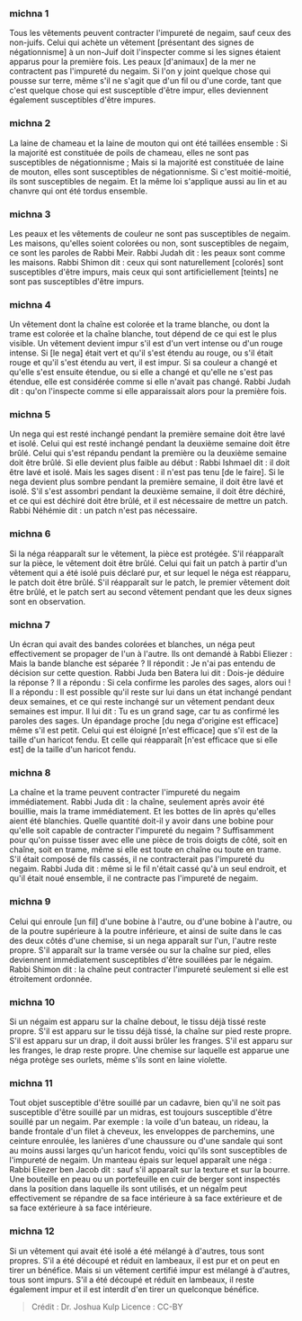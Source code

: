 
### michna 1
Tous les vêtements peuvent contracter l'impureté de negaim, sauf ceux des non-juifs. Celui qui achète un vêtement [présentant des signes de négationnisme] à un non-Juif doit l'inspecter comme si les signes étaient apparus pour la première fois. Les peaux [d'animaux] de la mer ne contractent pas l'impureté du negaim. Si l'on y joint quelque chose qui pousse sur terre, même s'il ne s'agit que d'un fil ou d'une corde, tant que c'est quelque chose qui est susceptible d'être impur, elles deviennent également susceptibles d'être impures.

### michna 2
La laine de chameau et la laine de mouton qui ont été taillées ensemble : Si la majorité est constituée de poils de chameau, elles ne sont pas susceptibles de négationnisme ; Mais si la majorité est constituée de laine de mouton, elles sont susceptibles de négationnisme. Si c'est moitié-moitié, ils sont susceptibles de negaim. Et la même loi s'applique aussi au lin et au chanvre qui ont été tordus ensemble.

### michna 3
Les peaux et les vêtements de couleur ne sont pas susceptibles de negaim. Les maisons, qu'elles soient colorées ou non, sont susceptibles de negaim, ce sont les paroles de Rabbi Meir. Rabbi Judah dit : les peaux sont comme les maisons. Rabbi Shimon dit : ceux qui sont naturellement [colorés] sont susceptibles d'être impurs, mais ceux qui sont artificiellement [teints] ne sont pas susceptibles d'être impurs.

### michna 4
Un vêtement dont la chaîne est colorée et la trame blanche, ou dont la trame est colorée et la chaîne blanche, tout dépend de ce qui est le plus visible. Un vêtement devient impur s'il est d'un vert intense ou d'un rouge intense. Si [le nega] était vert et qu'il s'est étendu au rouge, ou s'il était rouge et qu'il s'est étendu au vert, il est impur. Si sa couleur a changé et qu'elle s'est ensuite étendue, ou si elle a changé et qu'elle ne s'est pas étendue, elle est considérée comme si elle n'avait pas changé. Rabbi Judah dit : qu'on l'inspecte comme si elle apparaissait alors pour la première fois.

### michna 5
Un nega qui est resté inchangé pendant la première semaine doit être lavé et isolé. Celui qui est resté inchangé pendant la deuxième semaine doit être brûlé. Celui qui s'est répandu pendant la première ou la deuxième semaine doit être brûlé. Si elle devient plus faible au début : Rabbi Ishmael dit : il doit être lavé et isolé. Mais les sages disent : il n'est pas tenu [de le faire]. Si le nega devient plus sombre pendant la première semaine, il doit être lavé et isolé. S'il s'est assombri pendant la deuxième semaine, il doit être déchiré, et ce qui est déchiré doit être brûlé, et il est nécessaire de mettre un patch. Rabbi Néhémie dit : un patch n'est pas nécessaire.

### michna 6
Si la néga réapparaît sur le vêtement, la pièce est protégée. S'il réapparaît sur la pièce, le vêtement doit être brûlé. Celui qui fait un patch à partir d'un vêtement qui a été isolé puis déclaré pur, et sur lequel le néga est réapparu, le patch doit être brûlé. S'il réapparaît sur le patch, le premier vêtement doit être brûlé, et le patch sert au second vêtement pendant que les deux signes sont en observation.

### michna 7
Un écran qui avait des bandes colorées et blanches, un néga peut effectivement se propager de l'un à l'autre. Ils ont demandé à Rabbi Eliezer : Mais la bande blanche est séparée ? Il répondit : Je n'ai pas entendu de décision sur cette question. Rabbi Juda ben Batera lui dit : Dois-je déduire la réponse ? Il a répondu : Si cela confirme les paroles des sages, alors oui ! Il a répondu : Il est possible qu'il reste sur lui dans un état inchangé pendant deux semaines, et ce qui reste inchangé sur un vêtement pendant deux semaines est impur. Il lui dit : Tu es un grand sage, car tu as confirmé les paroles des sages. Un épandage proche [du nega d'origine est efficace] même s'il est petit. Celui qui est éloigné [n'est efficace] que s'il est de la taille d'un haricot fendu. Et celle qui réapparaît [n'est efficace que si elle est] de la taille d'un haricot fendu.

### michna 8
La chaîne et la trame peuvent contracter l'impureté du negaim immédiatement. Rabbi Juda dit : la chaîne, seulement après avoir été bouillie, mais la trame immédiatement. Et les bottes de lin après qu'elles aient été blanchies. Quelle quantité doit-il y avoir dans une bobine pour qu'elle soit capable de contracter l'impureté du negaim ? Suffisamment pour qu'on puisse tisser avec elle une pièce de trois doigts de côté, soit en chaîne, soit en trame, même si elle est toute en chaîne ou toute en trame. S'il était composé de fils cassés, il ne contracterait pas l'impureté du negaim. Rabbi Juda dit : même si le fil n'était cassé qu'à un seul endroit, et qu'il était noué ensemble, il ne contracte pas l'impureté de negaim.

### michna 9
Celui qui enroule [un fil] d'une bobine à l'autre, ou d'une bobine à l'autre, ou de la poutre supérieure à la poutre inférieure, et ainsi de suite dans le cas des deux côtés d'une chemise, si un nega apparaît sur l'un, l'autre reste propre. S'il apparaît sur la trame versée ou sur la chaîne sur pied, elles deviennent immédiatement susceptibles d'être souillées par le négaim. Rabbi Shimon dit : la chaîne peut contracter l'impureté seulement si elle est étroitement ordonnée.

### michna 10
Si un négaim est apparu sur la chaîne debout, le tissu déjà tissé reste propre. S'il est apparu sur le tissu déjà tissé, la chaîne sur pied reste propre. S'il est apparu sur un drap, il doit aussi brûler les franges. S'il est apparu sur les franges, le drap reste propre. Une chemise sur laquelle est apparue une néga protège ses ourlets, même s'ils sont en laine violette.

### michna 11
Tout objet susceptible d'être souillé par un cadavre, bien qu'il ne soit pas susceptible d'être souillé par un midras, est toujours susceptible d'être souillé par un negaim. Par exemple : la voile d'un bateau, un rideau, la bande frontale d'un filet à cheveux, les enveloppes de parchemins, une ceinture enroulée, les lanières d'une chaussure ou d'une sandale qui sont au moins aussi larges qu'un haricot fendu, voici qu'ils sont susceptibles de l'impureté de negaim. Un manteau épais sur lequel apparaît une néga : Rabbi Eliezer ben Jacob dit : sauf s'il apparaît sur la texture et sur la bourre. Une bouteille en peau ou un portefeuille en cuir de berger sont inspectés dans la position dans laquelle ils sont utilisés, et un négaÏm peut effectivement se répandre de sa face intérieure à sa face extérieure et de sa face extérieure à sa face intérieure.

### michna 12
Si un vêtement qui avait été isolé a été mélangé à d'autres, tous sont propres. S'il a été découpé et réduit en lambeaux, il est pur et on peut en tirer un bénéfice. Mais si un vêtement certifié impur est mélangé à d'autres, tous sont impurs. S'il a été découpé et réduit en lambeaux, il reste également impur et il est interdit d'en tirer un quelconque bénéfice.

>Crédit : Dr. Joshua Kulp
>Licence : CC-BY